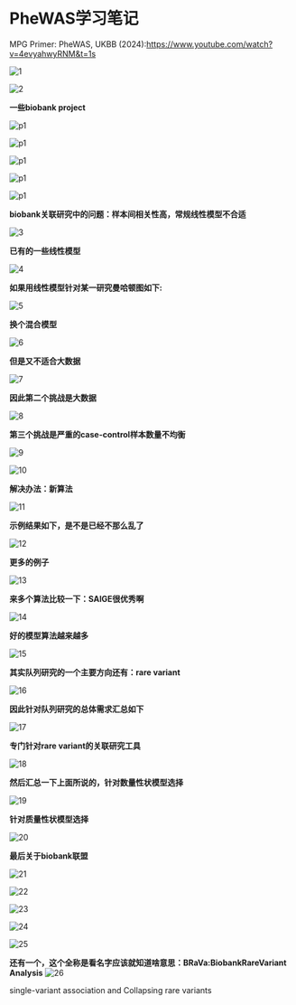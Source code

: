 # PheWAS学习笔记

MPG Primer: PheWAS, UKBB (2024):https://www.youtube.com/watch?v=4evyahwyRNM&t=1s

![1](./PheWAS-UKBB/1.png)

![2](./PheWAS-UKBB/2.webp)

**一些biobank project**

![p1](./PheWAS-UKBB/p1.png)

![p1](./PheWAS-UKBB/p2.png)

![p1](./PheWAS-UKBB/p3.png)

![p1](./PheWAS-UKBB/p4.png)

![p1](./PheWAS-UKBB/p5.png)

**biobank关联研究中的问题：样本间相关性高，常规线性模型不合适**

![3](./PheWAS-UKBB/3.webp)

**已有的一些线性模型**

![4](./PheWAS-UKBB/4.webp)

**如果用线性模型针对某一研究曼哈顿图如下:**

![5](./PheWAS-UKBB/5.png)

**换个混合模型**

![6](./PheWAS-UKBB/6.webp)

**但是又不适合大数据**

![7](./PheWAS-UKBB/7.webp)

**因此第二个挑战是大数据**

![8](./PheWAS-UKBB/8.png)

**第三个挑战是严重的case-control样本数量不均衡**

![9](./PheWAS-UKBB/9.webp)

![10](./PheWAS-UKBB/10.webp)

**解决办法：新算法**

![11](./PheWAS-UKBB/11.webp)

**示例结果如下，是不是已经不那么乱了**

![12](./PheWAS-UKBB/12.png)

**更多的例子**

![13](./PheWAS-UKBB/13.webp)

**来多个算法比较一下：SAIGE很优秀啊**

![14](./PheWAS-UKBB/14.png)

**好的模型算法越来越多**

![15](./PheWAS-UKBB/15.webp)

**其实队列研究的一个主要方向还有：rare variant**

![16](./PheWAS-UKBB/16.png)

**因此针对队列研究的总体需求汇总如下**

![17](./PheWAS-UKBB/17.webp)

**专门针对rare variant的关联研究工具**

![18](./PheWAS-UKBB/18.webp)

**然后汇总一下上面所说的，针对数量性状模型选择**

![19](./PheWAS-UKBB/19.webp)

**针对质量性状模型选择**

![20](./PheWAS-UKBB/20.webp)

**最后关于biobank联盟**

![21](./PheWAS-UKBB/21.webp)

![22](./PheWAS-UKBB/22.webp)

![23](./PheWAS-UKBB/23.png)

![24](./PheWAS-UKBB/24.webp)

![25](./PheWAS-UKBB/25.webp)

**还有一个，这个全称是看名字应该就知道啥意思：BRaVa:BiobankRareVariant Analysis**
![26](./PheWAS-UKBB/26.png)




single-variant association and Collapsing rare variants